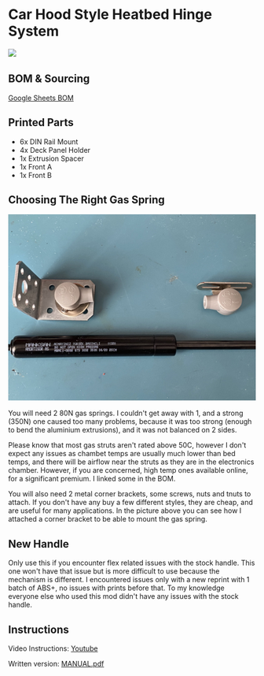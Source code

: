 ﻿# Car Hood Style Heatbed Hinge System
![ ](./Pictures/result.gif)

## BOM & Sourcing
[Google Sheets BOM](https://docs.google.com/spreadsheets/d/17iGjLaINq1emLhjoon75Gi_NTW4J83VRybP41qbxQuU/edit?usp=sharing)

## Printed Parts
 - 6x DIN Rail Mount
 - 4x Deck Panel Holder
 - 1x Extrusion Spacer
 - 1x Front A
 - 1x Front B
 
 ## Choosing The Right Gas Spring
![ ](./Pictures/piston.jpg)

You will need 2 80N gas springs. I couldn't get away with 1, and a strong (350N) one caused too many problems, because it was too strong (enough to bend the aluminium extrusions), and it was not balanced on 2 sides.

Please know that most gas struts aren't rated above 50C, however I don't expect any issues as chambet temps are usually much lower than bed temps, and there will be airflow near the struts as they are in the electronics chamber. However, if you are concerned, high temp ones available online, for a significant premium. I linked some in the BOM.

You will also need 2 metal corner brackets, some screws, nuts and tnuts to attach. If you don't have any buy a few different styles, they are cheap, and are useful for many applications. In the picture above you can see how I attached a corner bracket to be able to mount the gas spring.

## New Handle
Only use this if you encounter flex related issues with the stock handle. This one won't have that issue but is more difficult to use because the mechanism is different. I encountered issues only with a new reprint with 1 batch of ABS+, no issues with prints before that. To my knowledge everyone else who used this mod didn't have any issues with the stock handle.

## Instructions
Video Instructions: [Youtube](https://youtu.be/YtxrM_qPr9c)

Written version: [MANUAL.pdf](./Manual.pdf)

